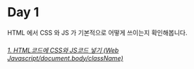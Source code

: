# Day 1

HTML 에서 CSS 와 JS 가 기본적으로 어떻게 쓰이는지 확인해봅니다.

###### [1. HTML코드에 CSS와 JS코드 넣기 (Web Javascript/document.body/className)](https://basemenks.tistory.com/19)
